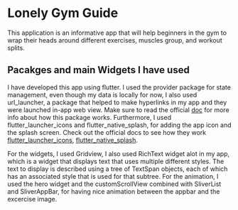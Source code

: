 # Lonely Gym Guide

This application is an informative app that will help beginners in the gym to wrap their heads around different exercises, muscles group, and workout splits.

## Pacakges and main Widgets I have used

I have developed this app using flutter. I used the provider package for state management, even though my data is locally for now, I also used url_launcher, a package that helped to make hyperlinks in my app and they were launched in-app web view. Make sure to read the official [doc](https://pub.dev/packages/url_launcher) for more info about how this package works. Furthermore, I used flutter_launcher_icons and flutter_native_splash, for adding the app icon and the splash screen. Check out the official docs to see how they work [flutter_launcher_icons](https://pub.dev/packages/flutter_launcher_icons), [flutter_native_splash](https://pub.dev/packages/flutter_native_splash). 

For the widgets, I used Gridview, I also used RichText widget alot in my app, which is a widget that displays text that uses multiple different styles. The text to display is described using a tree of TextSpan objects, each of which has an associated style that is used for that subtree. For the animation, I used the hero widget and the customScrollView combined with SliverList and SliverAppBar, for having nice animation between the appbar and the excercise image. 

